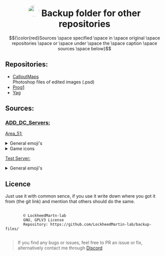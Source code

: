 <div align="center"><h1><img src="https://avatars.githubusercontent.com/u/74681168?v=4" height="auto" width="35" style="border-radius:50%"></img>&nbspBackup folder for other repositories</h1></div>

$${\color{red}Sources \space specified \space in \space original \space repositories \space or \space under \space the \space caption \space sources \space below}$$
## Repositories:
* [CalloutMaps](https://github.com/LockheedMartin-lab/CalloutMaps)  
Photoshop files of edited images (.psd)
* [Prog1](https://github.com/LockheedMartin-lab/Prog1/)
* [Yag](https://github.com/LockheedMartin-lab/Yag)



## Sources:  
### [ADD_DC_Servers:](https://github.com/LockheedMartin-lab/backup-files/tree/main/ADD_DC_Servers)



<ins>Area_51:</ins>
<details>
  <summary>General emoji's</summary>
  
  - [Server icon](https://www.af.mil/News/Article-Display/Article/1960084/af-week-in-photos/#gallery-1)
  - [USAF icon](https://www.airforcetimes.com/education-transition/jobs/2014/11/19/air-force-begins-notifying-rifed-officers/)  
  - [Administration icon](https://www.veryicon.com/icons/commerce-shopping/wangdianbao-icon-monochrome/administrators-6.html)  
  - [Rainbow line](https://giphy.com/stickers/moderncann-chicago-moca-moderncannabis-TIj8cbzWYKnE9ul3ab)  
  - [Hangman emoji](https://www.seekpng.com/ipng/u2q8a9a9r5t4t4i1_photo-discord-emojis/)  
  - [Blob gif](https://tenor.com/view/blob-dancing-gif-21353115)  
  - [Blob in trash gif](https://tenor.com/view/party-blob-trash-gif-26373191)  
  - [Dancing rainbow girl gif](https://media.discordapp.net/attachments/578976698931085333/810102503072202752/676453069155860510.gif)  
  - [Dancing Michael gif](https://media.discordapp.net/attachments/740273236243382312/810092528904175626/1381a7230c9b868d1470279b65b839d7a5d23f1er5-232-320_00.gif)  
  - [Stick figure on drums gif](https://tenor.com/view/ba-dum-tsss-drum-band-gif-7320811)  
</details>



<details>
  <summary>Game icons</summary>

  - [Amoung us](https://scalacube.com/store/minecraft/among-sus)  
  - [Anno](https://steamcommunity.com/sharedfiles/filedetails/?id=2934852600)  
  - [Ark](https://steamcommunity.com/sharedfiles/filedetails/?id=1135816862&searchtext=)  
  - [Assassins creed](https://assassinscreed.fandom.com/f/p/4400000000000011455/r/4400000000000020213)  
  - [Battlefield 1](https://www.steamgriddb.com/icon/5799)  
  - [Battlefield 4](https://www.steamgriddb.com/icon/2999)  
  - [Battlefield 5](https://twitter.com/L0SSY/status/1187475434994188288)
  - [Borderlands](https://www.kindpng.com/imgv/iRwwTxo_borderlands-vault-hunter-symbol-png-download-borderlands-vault/)
  - [Call of duty](https://www.charlieintel.com/call-of-duty-2023/activision-report-hints-at-new-call-of-duty-title-in-2023-189775/)
  - [CSGO](https://iconscout.com/icon/cs-go-2288565)
  - [CSGO vol.2](https://www.reddit.com/r/GlobalOffensive/comments/8dgfln/fixed_the_csgo_logo/)
  - [Cyberpunk](https://en.wikipedia.org/wiki/Cyberpunk_2077#/media/File:Cyberpunk_2077_box_art.jpg)
  - [DBD](https://www.reddit.com/r/deadbydaylight/comments/le10z4/imo_the_loading_screen_would_look_a_lot_better_in/)
  - [Destiny 2](https://www.facebook.com/DestinyTheGame/photos/a.394694780625832/3016098805152070/?type=3)
  - [Destiny 2 vol2](https://t2.gstatic.com/images?q=tbn:ANd9GcTXU9JdJRVcAYgIjPcazN3-mfYPTRfwnyQK4lrI7L3msMUbAYz7)
  - [Dirty Bomb](https://www.facebook.com/photo/?fbid=593070399593001&set=a.593070376259670)
  - [Division 2](https://www.pngitem.com/middle/xTmRob_tom-clancys-the-division-2-logo-hd-png/)
  - [Fallout](https://steamcommunity.com/sharedfiles/filedetails/?l=brazilian&id=556211099)
  - [Fortnite](https://www.fiverr.com/slurpzeezz/eye-will-edit-a-fortnite-montage-for-you?context_referrer=search_gigs&ref_ctx_id=575da1a8-eeb0-4ee9-91eb-2f82110cbc38&pckg_id=1&pos=41&context_type=auto&funnel=6e7e4bda-61e0-4328-8aba-3120d53219d2)
  - [Garry's Mod](https://commons.wikimedia.org/wiki/File:Gmod_logo.png)  
  - [Ghost Recon Breakpoint](https://steamcommunity.com/sharedfiles/filedetails/?id=2723906434)
  - [GTA V](https://www.deviantart.com/admcarlo/art/Gta-V-logo-359142669)
  - [Hitman 2](https://www.deviantart.com/freddiderfred/art/Hitman-2-Honeycomb-Icon-824238724)
  - [Hyper Scape](https://powerup-gaming.com/2020/07/03/hyper-scape-lets-twitch-viewers-impact-the-game-with-crowncast-and-level-up-their-battle-pass-by-watching/)
  - [Jurassic World](https://toppng.com/free-image/logo-clipart-jurassic-park-jurassic-world-logo-PNG-free-PNG-Images_177066)
  - [League of Legends](https://commons.wikimedia.org/wiki/File:LoL_icon.svg)
  - [Minecraft](https://minecraft-archive.fandom.com/wiki/Minecraft:_Windows_10_Edition)
  - [Microsoft Flight Simulator](https://forums.flightsimulator.com/t/where-is-the-game-icon-located/592239)
  - [No man's sky](https://steamcommunity.com/sharedfiles/filedetails/?l=german&id=744776277)
  - [Outlast](https://www.3djuegos.com/juegos/outlast/)
  - [Overwatch](https://en.wikipedia.org/wiki/File:Overwatch_circle_logo.svg)
  - [Players Battlegrounds](https://www.pngarts.com/de/explore/164923)
  - [Portal](https://commons.wikimedia.org/wiki/File:Aperture_Science_logo_(light_grey_background).png)
  - [Rainbow 6](https://steamcommunity.com/sharedfiles/filedetails/?l=german&id=1054299461)
  - [Rainbow 6 vol2](https://www.fiverr.com/antoniopace04/help-you-with-r6-strategies)
  - [Read Dead online](https://twitter.com/i/flow/login?redirect_after_login=%2FRockstarRDR)
  - [Rocket Leaugue](https://steamcommunity.com/sharedfiles/filedetails/?id=793878841)
  - [Rust](https://www.pinterest.com/pin/352617845800667889/)
  - [Sea of thieves](https://www.pinterest.com/pin/641974121858079110/)
  - [Skribble io](https://www.exophase.com/game/scribble-skribbl-io-guess-it-android/achievements/)
  - [Skyrim](https://inkbox.com/products/akatosh)
  - [Star Wars Battlefront](https://www.cyonnelly.site/ProductDetail.aspx?iid=179495287&pr=42.88)
  - [Star Wars The Old Republic](https://twitter.com/SWTOR/status/669968908414263300)
  - [The Forest](https://www.reddit.com/r/Trophies/comments/h8veac/the_forest_the_forest/)
  - [Raft](https://www.redbubble.com/de/i/poster/Flo%C3%9Flogo-mit-Hai-5-von-JuliaTheThird/114379647.LVTDI)
  - [Valheim](https://steamcommunity.com/sharedfiles/filedetails/?l=bulgarian&id=2382282960)
  - [Valorant](https://www.vecteezy.com/vector-art/19763094-valorant-icon-logo-vector)
  - [Warframe](https://www.pinterest.com/pin/484840716114164864/)
  - [World of Warship](https://www.pngitem.com/middle/himioxx_transparent-world-of-warships-logo-png-world-of/)
  - [World of Warcraft](https://www.wikidata.org/wiki/Q131007)
  - [World War Z](https://www.pinclipart.com/maxpin/oxxwTT/)  
</details>

<ins>Test Server:</ins>

  <details>
  <summary>General emoji's</summary>
      
  - [Server icon](https://www.nicepng.com/ourpic/u2y3q8q8o0w7e6y3_little-bot-bot-robot-illustrator-robot-antenna-logo/)

</details>


## Licence
Just use it with common sence, if you use it write down where you got it from (the git link) and mention that others should do the same. 

<pre>
    <code "color:white;background-color:black">
        ©️ LockheedMartn-lab
        GNU, GPLV3 License
        Repository: https://github.com/LockheedMartin-lab/backup-files/
    </code>
</pre>


<blockquote>If you find any bugs or issues, feel free to PR an issue or fix, alternatively contact me through <a href="https://discordapp.com/users/583700813818626109/">Discord</a>
